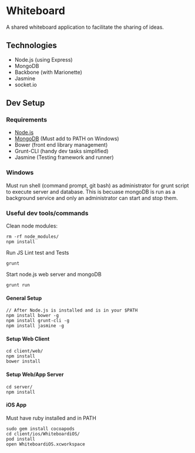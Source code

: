 # Whiteboard
A shared whiteboard application to facilitate the sharing of ideas.

## Technologies
* Node.js (using Express)
* MongoDB
* Backbone (with Marionette)
* Jasmine
* socket.io

## Dev Setup

### Requirements
* [Node.js](http://nodejs.org/)
* [MongoDB](http://www.mongodb.org/) (Must add to PATH on Windows)
* Bower (front end library management)
* Grunt-CLI (handy dev tasks simplified)
* Jasmine (Testing framework and runner)

### Windows
Must run shell (command prompt, git bash) as administrator for grunt script to execute server and database. This is becuase mongoDB is run as a background service and only an administrator can start and stop them.

### Useful dev tools/commands
Clean node modules:
```
rm -rf node_modules/
npm install
```
Run JS Lint test and Tests
```
grunt
```
Start node.js web server and mongoDB
```
grunt run
```

#### General Setup 
```
// After Node.js is installed and is in your $PATH
npm install bower -g
npm install grunt-cli -g
npm install jasmine -g
```
#### Setup Web Client
```
cd client/web/
npm install
bower install
```

#### Setup Web/App Server
```
cd server/
npm install
```

#### iOS App
Must have ruby installed and in PATH
```
sudo gem install cocoapods
cd client/ios/WhiteboardiOS/
pod install
open WhiteboardiOS.xcworkspace
```

